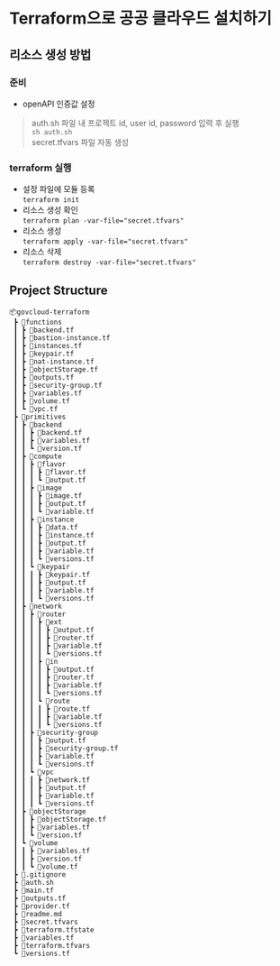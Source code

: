# Terraform으로 공공 클라우드 설치하기
## 리소스 생성 방법
### 준비
- openAPI 인증값 설정
> auth.sh 파일 내 프로젝트 id, user id, password 입력 후 실행   
`` sh auth.sh ``   
> secret.tfvars 파일 자동 생성
### terraform 실행
- 설정 파일에 모듈 등록   
  ``terraform init ``
- 리소스 생성 확인    
  ``terraform plan -var-file="secret.tfvars"``
- 리소스 생성    
  ``terraform apply -var-file="secret.tfvars"``
- 리소스 삭제    
  ``terraform destroy -var-file="secret.tfvars"``

## Project Structure
```
📦govcloud-terraform
 ┣ 📂functions
 ┃ ┣ 📜backend.tf
 ┃ ┣ 📜bastion-instance.tf
 ┃ ┣ 📜instances.tf
 ┃ ┣ 📜keypair.tf
 ┃ ┣ 📜nat-instance.tf
 ┃ ┣ 📜objectStorage.tf
 ┃ ┣ 📜outputs.tf
 ┃ ┣ 📜security-group.tf
 ┃ ┣ 📜variables.tf
 ┃ ┣ 📜volume.tf
 ┃ ┗ 📜vpc.tf
 ┣ 📂primitives
 ┃ ┣ 📂backend
 ┃ ┃ ┣ 📜backend.tf
 ┃ ┃ ┣ 📜variables.tf
 ┃ ┃ ┗ 📜version.tf
 ┃ ┣ 📂compute
 ┃ ┃ ┣ 📂flavor
 ┃ ┃ ┃ ┣ 📜flavor.tf
 ┃ ┃ ┃ ┗ 📜output.tf
 ┃ ┃ ┣ 📂image
 ┃ ┃ ┃ ┣ 📜image.tf
 ┃ ┃ ┃ ┣ 📜output.tf
 ┃ ┃ ┃ ┗ 📜variable.tf
 ┃ ┃ ┣ 📂instance
 ┃ ┃ ┃ ┣ 📜data.tf
 ┃ ┃ ┃ ┣ 📜instance.tf
 ┃ ┃ ┃ ┣ 📜output.tf
 ┃ ┃ ┃ ┣ 📜variable.tf
 ┃ ┃ ┃ ┗ 📜versions.tf
 ┃ ┃ ┗ 📂keypair
 ┃ ┃ ┃ ┣ 📜keypair.tf
 ┃ ┃ ┃ ┣ 📜output.tf
 ┃ ┃ ┃ ┣ 📜variable.tf
 ┃ ┃ ┃ ┗ 📜versions.tf
 ┃ ┣ 📂network
 ┃ ┃ ┣ 📂router
 ┃ ┃ ┃ ┣ 📂ext
 ┃ ┃ ┃ ┃ ┣ 📜output.tf
 ┃ ┃ ┃ ┃ ┣ 📜router.tf
 ┃ ┃ ┃ ┃ ┣ 📜variable.tf
 ┃ ┃ ┃ ┃ ┗ 📜versions.tf
 ┃ ┃ ┃ ┣ 📂in
 ┃ ┃ ┃ ┃ ┣ 📜output.tf
 ┃ ┃ ┃ ┃ ┣ 📜router.tf
 ┃ ┃ ┃ ┃ ┣ 📜variable.tf
 ┃ ┃ ┃ ┃ ┗ 📜versions.tf
 ┃ ┃ ┃ ┗ 📂route
 ┃ ┃ ┃ ┃ ┣ 📜route.tf
 ┃ ┃ ┃ ┃ ┣ 📜variable.tf
 ┃ ┃ ┃ ┃ ┗ 📜versions.tf
 ┃ ┃ ┣ 📂security-group
 ┃ ┃ ┃ ┣ 📜output.tf
 ┃ ┃ ┃ ┣ 📜security-group.tf
 ┃ ┃ ┃ ┣ 📜variable.tf
 ┃ ┃ ┃ ┗ 📜versions.tf
 ┃ ┃ ┗ 📂vpc
 ┃ ┃ ┃ ┣ 📜network.tf
 ┃ ┃ ┃ ┣ 📜output.tf
 ┃ ┃ ┃ ┣ 📜variable.tf
 ┃ ┃ ┃ ┗ 📜versions.tf
 ┃ ┣ 📂objectStorage
 ┃ ┃ ┣ 📜objectStorage.tf
 ┃ ┃ ┣ 📜variables.tf
 ┃ ┃ ┗ 📜version.tf
 ┃ ┗ 📂volume
 ┃ ┃ ┣ 📜variables.tf
 ┃ ┃ ┣ 📜version.tf
 ┃ ┃ ┗ 📜volume.tf
 ┣ 📜.gitignore
 ┣ 📜auth.sh
 ┣ 📜main.tf
 ┣ 📜outputs.tf
 ┣ 📜provider.tf
 ┣ 📜readme.md
 ┣ 📜secret.tfvars
 ┣ 📜terraform.tfstate
 ┣ 📜variables.tf
 ┣ 📜terraform.tfvars
 ┗ 📜versions.tf 
```